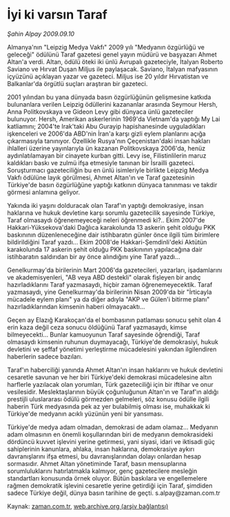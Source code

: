 # İyi ki varsın Taraf

*Şahin Alpay 2009.09.10*

<tr><td class="metin" colspan="2" style="padding-top: 20px; padding-left: 5px; ">Almanya'nın "Leipzig Medya Vakfı" 2009 yılı "Medyanın özgürlüğü ve geleceği" ödülünü Taraf gazetesi genel yayın müdürü ve başyazarı Ahmet Altan'a verdi. Altan, ödülü öteki iki ünlü Avrupalı gazeteciyle, İtalyan Roberto Saviano ve Hırvat Duşan Miljus ile paylaşacak. Saviano, İtalyan mafyasının içyüzünü açıklayan yazar ve gazeteci. Miljus ise 20 yıldır Hırvatistan ve Balkanlar'da örgütlü suçları araştıran bir gazeteci.</td></tr><tr><td class="metin" colspan="2" style="padding-top: 20px; padding-left: 5px; "><p> 2001 yılından bu yana dünyada basın özgürlüğünün gelişmesine katkıda bulunanlara verilen Leipzig ödüllerini kazananlar arasında Seymour Hersh, Anna Politkovskaya ve Gideon Levy gibi dünyaca ünlü gazeteciler bulunuyor. Hersh, Amerikan askerlerinin 1969'da Vietnam'da yaptığı My Lai katliamını; 2004'te Irak'taki Abu Gurayip hapishanesinde uyguladıkları işkenceleri ve 2006'da ABD'nin İran'a karşı gizli eylem planlarını açığa çıkarmasıyla tanınıyor. Özellikle Rusya'nın Çeçenistan'daki insan hakları ihlalleri üzerine yayınlarıyla ün kazanan Politkovskaya 2006'da, henüz aydınlatılamayan bir cinayete kurban gitti. Levy ise, Filistinlilerin maruz kaldıkları baskı ve zulmü ifşa etmesiyle tanınan bir İsrailli gazeteci. Soruşturmacı gazeteciliğin bu en ünlü isimleriyle birlikte Leipzig Medya Vakfı ödülüne layık görülmesi, Ahmet Altan'ın ve Taraf gazetesinin Türkiye'de basın özgürlüğüne yaptığı katkının dünyaca tanınması ve takdir görmesi anlamına geliyor.
<p> Yakında iki yaşını dolduracak olan Taraf'ın yaptığı demokrasiye, insan haklarına ve hukuk devletine karşı sorumlu gazetecilik sayesinde Türkiye, Taraf olmasaydı öğrenemeyeceği neleri öğrenmedi ki?.. Ekim 2007'de Hakkari-Yüksekova'daki Dağlıca karakolunda 13 askerin şehit olduğu PKK baskınının düzenleneceğine dair istihbaratın günler önce ilgili tüm birimlere bildirildiğini Taraf yazdı... Ekim 2008'de Hakkari-Şemdinli'deki Aktütün karakolunda 17 askerin şehit olduğu PKK baskınının yapılacağına dair istihbaratın saldırıdan bir ay önce alındığını yine Taraf yazdı...
<p> Genelkurmay'da birilerinin Mart 2006'da gazetecileri, yazarları, işadamlarını ve akademisyenleri, "AB veya ABD destekli" olarak fişleyen bir andıç hazırladıklarını Taraf yazmasaydı, hiçbir zaman öğrenemeyecektik. Taraf yazmasaydı, yine Genelkurmay'da birilerinin Nisan 2009'da bir "İrticayla mücadele eylem planı" ya da diğer adıyla "AKP ve Gülen'i bitirme planı" hazırladıklarından kimsenin haberi olmayacaktı...
<p> Geçen ay Elazığ Karakoçan'da el bombasının patlaması sonucu şehit olan 4 erin kaza değil ceza sonucu öldüğünü Taraf yazmasaydı, kimse bilmeyecekti... Bunlar kamuoyunun Taraf sayesinde öğrendiği, Taraf olmasaydı kimsenin ruhunun duymayacağı, Türkiye'de demokrasiyi, hukuk devletini ve şeffaf yönetimi yerleştirme mücadelesini yakından ilgilendiren haberlerin sadece bazıları.
<p> Taraf'ın haberciliği yanında Ahmet Altan'ın insan haklarını ve hukuk devletini cesaretle savunan ve her biri Türkiye'deki demokrasi mücadelesine altın harflerle yazılacak olan yorumları, Türk gazeteciliği için bir iftihar ve onur vesilesidir. Meslektaşlarının büyük çoğunluğunun Altan'ın ve Taraf'ın aldığı prestijli uluslararası ödülü görmezden gelmeleri, söz konusu ödülle ilgili haberin Türk medyasında pek az yer bulabilmiş olması ise, muhakkak ki Türkiye'de medyanın acıklı yüzünün yeni bir yansıması.
<p>Türkiye'de medya adam olmadan, demokrasi de adam olamaz... Medyanın adam olmasının en önemli koşullarından biri de medyanın demokrasideki dördüncü kuvvet işlevini yerine getirmesi, yani siyasi, idari ve iktisadi güç sahiplerinin kanunlara, ahlaka, insan haklarına, demokrasiye aykırı davranışlarını ifşa etmesi, bu davranışlarından dolayı onlardan hesap sormasıdır. Ahmet Altan yönetiminde Taraf, basın mensuplarına sorumluluklarını hatırlatmakla kalmıyor, genç gazetecilere mesleğin standartları konusunda örnek oluyor. Bütün baskılara ve engellemelere rağmen demokratik işlevini cesaretle yerine getirdiği için Taraf, şimdiden sadece Türkiye değil, dünya basın tarihine de geçti. s.alpay@zaman.com.tr<br/></p></p></p></p></p></p></td></tr>

Kaynak: [zaman.com.tr](http://zaman.com.tr/yazar.do?yazino=890350), [web.archive.org (arşiv bağlantısı)](http://web.archive.org/web/20100111030704/http://zaman.com.tr:80/yazar.do?yazino=890350)
